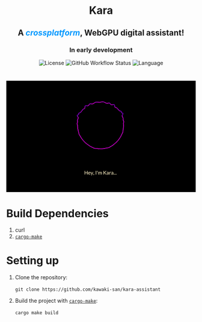 <h1 align="center">Kara</h1>
<h2 align="center">A <em style="color: #0099ff">crossplatform</em>, WebGPU digital assistant!</h2>
<h3 align="center">In early development</h3>
<div align="center">
    <img alt="License" src="https://img.shields.io/static/v1?label=license&message=MIT%20OR%20Apache-2.0&color=0099ff&style=plastic&labelColor=cecece">
    <img alt="GitHub Workflow Status" src="https://img.shields.io/github/workflow/status/kawaki-san/kara-assistant/Build%20&%20Test?logo=github&labelColor=cecece&logoColor=2d2d2d&label=status">
    <img alt="Language" src="https://img.shields.io/badge/Made%20with-Rust-1f425f.svg?logo=rust&labelColor=cecece&label=powered%20by&color=9e3c0e&logoColor=2d2d2d">
</div>

<h1 align="center"></h1>
<div style="display: flex;align-items: center;justify-content: center;">
<img src="./kara-assets/kara.png" width="836" />
</div>

# Build Dependencies

1. curl
2. [`cargo-make`](https://github.com/sagiegurari/cargo-make)

# Setting up

1. Clone the repository:

   `git clone https://github.com/kawaki-san/kara-assistant`

2. Build the project with
   [`cargo-make`](https://github.com/sagiegurari/cargo-make):

   `cargo make build`
